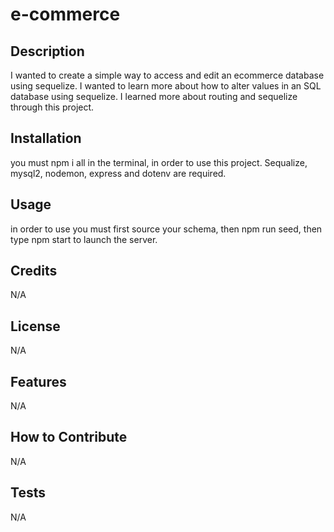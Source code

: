 # e-commerce

## Description


I wanted to create a simple way to access and edit an ecommerce database using sequelize. I wanted to learn more about how to alter values in an SQL database using sequelize. I learned more about routing and sequelize through this project.

## Installation

you must npm i all in the terminal, in order to use this project. Sequalize, mysql2, nodemon, express and dotenv are required.

## Usage

in order to use you must first source your schema, then npm run seed, then type npm start to launch the server.

## Credits

N/A

## License

N/A

## Features

N/A

## How to Contribute

N/A

## Tests

N/A
